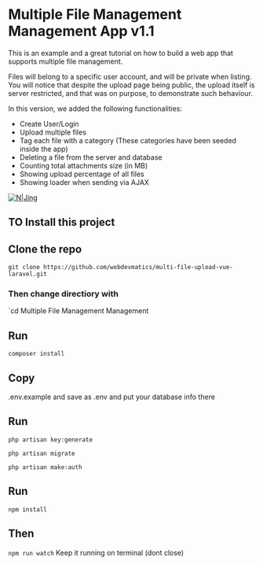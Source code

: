 # Multiple File Management Management App v1.1
This is an example and a great tutorial on how to build a web app that supports multiple file management. 

Files will belong to a specific user account, and will be private when listing.
You will notice that despite the upload page being public, the upload itself is server restricted, and that was on purpose, to demonstrate such behaviour. 

In this version, we added the following functionalities:
- Create User/Login
- Upload multiple files
- Tag each file with a category (These categories have been seeded inside the app)
- Deleting a file from the server and database
- Counting total attachments size (in MB)
- Showing upload percentage of all files
- Showing loader when sending via AJAX

[![N|Jing](https://content.screencast.com/users/shabany/folders/Jing/media/f8c21a46-adfe-4c38-aa00-739f6efe6fc9/00000170.png)](https://content.screencast.com/users/shabany/folders/Jing/media/f8c21a46-adfe-4c38-aa00-739f6efe6fc9/00000170.png)


## TO Install this project

## Clone the repo

`git clone https://github.com/webdevmatics/multi-file-upload-vue-laravel.git`

### Then change directiory with

`cd Multiple File Management Management

## Run
 `composer install`

## Copy
 .env.example and save as .env and put your database info there

## Run
 `php artisan key:generate`

 `php artisan migrate`

 `php artisan make:auth`

## Run
 `npm install`

## Then 
`npm run watch`
Keep it running on terminal (dont close)
